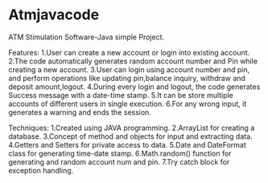 # Atmjavacode
ATM Stimulation Software-Java simple Project.

Features:
1.User can create a new account or login into existing account.
2.The code automatically generates random account number and Pin while creating a new account.
3.User can login using account number and pin, and perform operations like updating pin,balance inquiry, withdraw and deposit amount,logout.
4.During every login and logout, the code generates Success message with a date-time stamp.
5.It can be store multiple accounts of different users in single execution.
6.For any wrong input, it generates a warning and ends the session.

Techniques:
1.Created using JAVA programming.
2.ArrayList for creating a database.
3.Concept of method and objects for input and extracting data.
4.Getters and Setters for private access to data.
5.Date and DateFormat class for generating time-date stamp.
6.Math.random() function for generating and random account num and pin.
7.Try catch block for exception handling.
